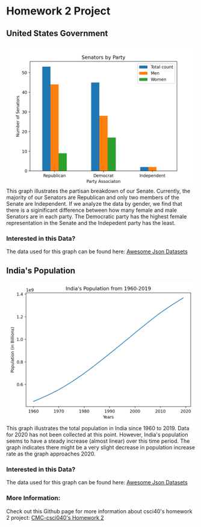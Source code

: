 # Homework 2 Project
## United States Government
![Senators](senators.png)
<addr> This graph illustrates the partisan breakdown of our Senate. Currently, the majority of our Senators are Republican and only two members of the Senate are Independent. If we analyze the data by gender, we find that there is a siginificant difference between how many female and male Senators are in each party. The Democratic party has the highest female representation in the Senate and the Indepedent party has the least.

### Interested in this Data?
<addr> The data used for this graph can be found here: [Awesome Json Datasets](https://github.com/jdorfman/awesome-json-datasets)

## India's Population
![India's populations](india_pop.png)
<addr> This graph illustrates the total population in India since 1960 to 2019. Data for 2020 has not been collected at this point. However, India's population seems to have a steady increase (almost linear) over this time period. The graph indicates there might be a very slight decrease in population increase rate as the graph approaches 2020. 

### Interested in this Data?
<addr> The data used for this graph can be found here: [Awesome Json Datasets](https://github.com/jdorfman/awesome-json-datasets)

### More Information: 

Check out this Github page for more information about csci40's homework 2 project:   [CMC-csci040's Homework 2](https://github.com/mikeizbicki/cmc-csci040/tree/2020fall/hw_02)